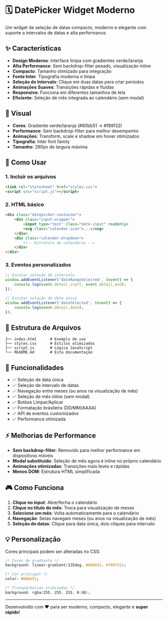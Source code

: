 # 🗓️ DatePicker Widget Moderno

Um widget de seleção de datas compacto, moderno e elegante com suporte a intervalos de datas e alta performance.

## ✨ Características

- **Design Moderno**: Interface limpa com gradientes verde/laranja
- **Alta Performance**: Sem backdrop-filter pesado, visualização inline
- **Compacto**: Tamanho otimizado para integração
- **Fonte Inter**: Tipografia moderna e limpa
- **Seleção de Intervalo**: Clique em duas datas para criar períodos
- **Animações Suaves**: Transições rápidas e fluidas
- **Responsivo**: Funciona em diferentes tamanhos de tela
- **Eficiente**: Seleção de mês integrada ao calendário (sem modal)

## 🎨 Visual

- **Cores**: Gradiente verde/laranja (#60bb51 → #f89f32)
- **Performance**: Sem backdrop-filter para melhor desempenho
- **Animações**: Transform, scale e shadow em hover otimizados
- **Tipografia**: Inter font family
- **Tamanho**: 280px de largura máxima

## 🚀 Como Usar

### 1. Incluir os arquivos

```html
<link rel="stylesheet" href="styles.css">
<script src="script.js"></script>
```

### 2. HTML básico

```html
<div class="datepicker-container">
    <div class="input-wrapper">
        <input type="text" class="date-input" readonly>
        <svg class="calendar-icon">...</svg>
    </div>
    <div class="calendar-dropdown">
        <!-- Estrutura do calendário -->
    </div>
</div>
```

### 3. Eventos personalizados

```javascript
// Escutar seleção de intervalo
window.addEventListener('dateRangeSelected', (event) => {
    console.log(event.detail.start, event.detail.end);
});

// Escutar seleção de data única
window.addEventListener('dateSelected', (event) => {
    console.log(event.detail.date);
});
```

## 📁 Estrutura de Arquivos

```
├── index.html      # Exemplo de uso
├── styles.css      # Estilos otimizados
├── script.js       # Lógica JavaScript
└── README.md       # Esta documentação
```

## 🎯 Funcionalidades

- ✅ Seleção de data única
- ✅ Seleção de intervalo de datas
- ✅ Navegação entre meses (ou anos na visualização de mês)
- ✅ Seleção de mês inline (sem modal)
- ✅ Botões Limpar/Aplicar
- ✅ Formatação brasileira (DD/MM/AAAA)
- ✅ API de eventos customizados
- ✅ Performance otimizada

## ⚡ Melhorias de Performance

- **Sem backdrop-filter**: Removido para melhor performance em dispositivos móveis
- **Modal substituído**: Seleção de mês agora é inline no próprio calendário
- **Animações otimizadas**: Transições mais leves e rápidas
- **Menos DOM**: Estrutura HTML simplificada

## 🎮 Como Funciona

1. **Clique no input**: Abre/fecha o calendário
2. **Clique no título do mês**: Troca para visualização de meses
3. **Selecione um mês**: Volta automaticamente para o calendário
4. **Navegação**: Setas navegam meses (ou anos na visualização de mês)
5. **Seleção de datas**: Clique para data única, dois cliques para intervalo

## 💡 Personalização

Cores principais podem ser alteradas no CSS:

```css
/* Cores do gradiente */
background: linear-gradient(135deg, #60bb51, #f89f32);

/* Cor principal */
color: #60bb51;

/* Transparências otimizadas */
background: rgba(255, 255, 255, 0.98);
```

---

Desenvolvido com ❤️ para ser moderno, compacto, elegante e **super rápido**!